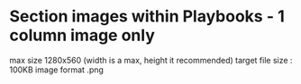 # Section images within Playbooks - 1 column image only 

max size 1280x560  (width is a max, height it recommended)
target file size : 100KB
image format .png
